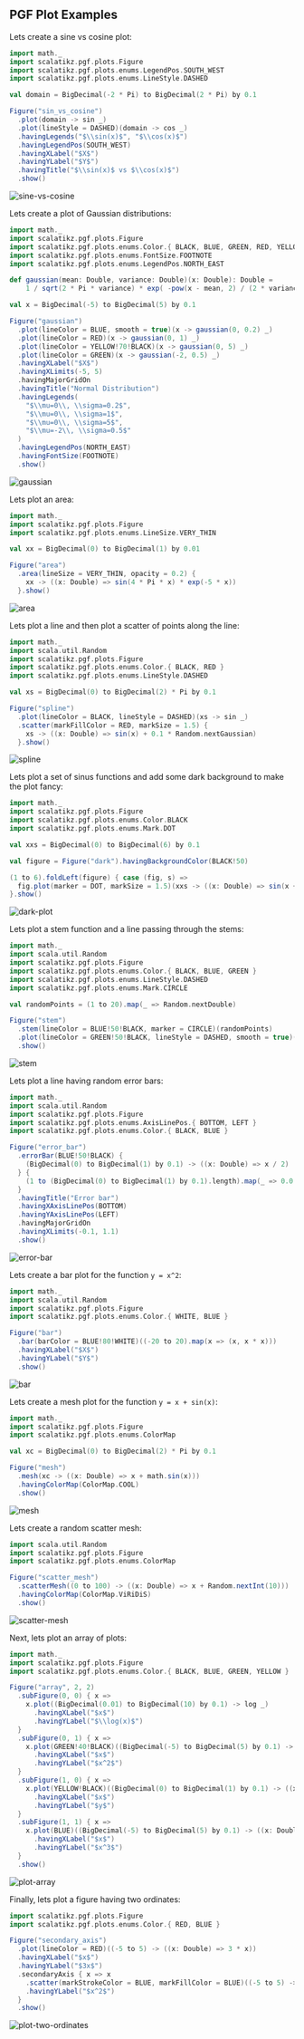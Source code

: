 ## PGF Plot Examples

Lets create a sine vs cosine plot:

```scala
import math._
import scalatikz.pgf.plots.Figure
import scalatikz.pgf.plots.enums.LegendPos.SOUTH_WEST
import scalatikz.pgf.plots.enums.LineStyle.DASHED

val domain = BigDecimal(-2 * Pi) to BigDecimal(2 * Pi) by 0.1

Figure("sin_vs_cosine")
  .plot(domain -> sin _)
  .plot(lineStyle = DASHED)(domain -> cos _)
  .havingLegends("$\\sin(x)$", "$\\cos(x)$")
  .havingLegendPos(SOUTH_WEST)
  .havingXLabel("$X$")
  .havingYLabel("$Y$")
  .havingTitle("$\\sin(x)$ vs $\\cos(x)$")
  .show()
```
 
![sine-vs-cosine](../images/sine_vs_cosine.png)

Lets create a plot of Gaussian distributions:

```scala
import math._
import scalatikz.pgf.plots.Figure
import scalatikz.pgf.plots.enums.Color.{ BLACK, BLUE, GREEN, RED, YELLOW }
import scalatikz.pgf.plots.enums.FontSize.FOOTNOTE
import scalatikz.pgf.plots.enums.LegendPos.NORTH_EAST

def gaussian(mean: Double, variance: Double)(x: Double): Double =
    1 / sqrt(2 * Pi * variance) * exp( -pow(x - mean, 2) / (2 * variance))

val x = BigDecimal(-5) to BigDecimal(5) by 0.1

Figure("gaussian")
  .plot(lineColor = BLUE, smooth = true)(x -> gaussian(0, 0.2) _)
  .plot(lineColor = RED)(x -> gaussian(0, 1) _)
  .plot(lineColor = YELLOW!70!BLACK)(x -> gaussian(0, 5) _)
  .plot(lineColor = GREEN)(x -> gaussian(-2, 0.5) _)
  .havingXLabel("$X$")
  .havingXLimits(-5, 5)
  .havingMajorGridOn
  .havingTitle("Normal Distribution")
  .havingLegends(
    "$\\mu=0\\, \\sigma=0.2$",
    "$\\mu=0\\, \\sigma=1$",
    "$\\mu=0\\, \\sigma=5$",
    "$\\mu=-2\\, \\sigma=0.5$"
  )
  .havingLegendPos(NORTH_EAST)
  .havingFontSize(FOOTNOTE)
  .show()
```

![gaussian](../images/gaussian.png)

Lets plot an area:

```scala
import math._
import scalatikz.pgf.plots.Figure
import scalatikz.pgf.plots.enums.LineSize.VERY_THIN

val xx = BigDecimal(0) to BigDecimal(1) by 0.01

Figure("area")
  .area(lineSize = VERY_THIN, opacity = 0.2) {
    xx -> ((x: Double) => sin(4 * Pi * x) * exp(-5 * x))
  }.show()
```

![area](../images/area.png)

Lets plot a line and then plot a scatter of points along the line:

```scala
import math._
import scala.util.Random
import scalatikz.pgf.plots.Figure
import scalatikz.pgf.plots.enums.Color.{ BLACK, RED }
import scalatikz.pgf.plots.enums.LineStyle.DASHED

val xs = BigDecimal(0) to BigDecimal(2) * Pi by 0.1

Figure("spline")
  .plot(lineColor = BLACK, lineStyle = DASHED)(xs -> sin _)
  .scatter(markFillColor = RED, markSize = 1.5) {
    xs -> ((x: Double) => sin(x) + 0.1 * Random.nextGaussian)
  }.show()
```

![spline](../images/spline.png)

Lets plot a set of sinus functions and add some dark background to make the plot fancy:

```scala
import math._
import scalatikz.pgf.plots.Figure
import scalatikz.pgf.plots.enums.Color.BLACK
import scalatikz.pgf.plots.enums.Mark.DOT

val xxs = BigDecimal(0) to BigDecimal(6) by 0.1

val figure = Figure("dark").havingBackgroundColor(BLACK!50)

(1 to 6).foldLeft(figure) { case (fig, s) =>
  fig.plot(marker = DOT, markSize = 1.5)(xxs -> ((x: Double) => sin(x + s)))
}.show()
```

![dark-plot](../images/dark.png)

Lets plot a stem function and a line passing through the stems:

```scala
import math._
import scala.util.Random
import scalatikz.pgf.plots.Figure
import scalatikz.pgf.plots.enums.Color.{ BLACK, BLUE, GREEN }
import scalatikz.pgf.plots.enums.LineStyle.DASHED
import scalatikz.pgf.plots.enums.Mark.CIRCLE

val randomPoints = (1 to 20).map(_ => Random.nextDouble)

Figure("stem")
  .stem(lineColor = BLUE!50!BLACK, marker = CIRCLE)(randomPoints)
  .plot(lineColor = GREEN!50!BLACK, lineStyle = DASHED, smooth = true)(randomPoints)
  .show()
```

![stem](../images/stem.png)

Lets plot a line having random error bars:

```scala
import math._
import scala.util.Random
import scalatikz.pgf.plots.Figure
import scalatikz.pgf.plots.enums.AxisLinePos.{ BOTTOM, LEFT }
import scalatikz.pgf.plots.enums.Color.{ BLACK, BLUE }

Figure("error_bar")
  .errorBar(BLUE!50!BLACK) {
    (BigDecimal(0) to BigDecimal(1) by 0.1) -> ((x: Double) => x / 2)
  } {
    (1 to (BigDecimal(0) to BigDecimal(1) by 0.1).length).map(_ => 0.0 -> scala.util.Random.nextDouble)
  }
  .havingTitle("Error bar")
  .havingXAxisLinePos(BOTTOM)
  .havingYAxisLinePos(LEFT)
  .havingMajorGridOn
  .havingXLimits(-0.1, 1.1)
  .show()
```

![error-bar](../images/error_bar.png)

Lets create a bar plot for the function `y = x^2`:

```scala
import math._
import scala.util.Random
import scalatikz.pgf.plots.Figure
import scalatikz.pgf.plots.enums.Color.{ WHITE, BLUE }

Figure("bar")
  .bar(barColor = BLUE!80!WHITE)((-20 to 20).map(x => (x, x * x)))
  .havingXLabel("$X$")
  .havingYLabel("$Y$")
  .show()
```

![bar](../images/bar.png)

Lets create a mesh plot for the function `y = x + sin(x)`:

```scala
import math._
import scalatikz.pgf.plots.Figure
import scalatikz.pgf.plots.enums.ColorMap

val xc = BigDecimal(0) to BigDecimal(2) * Pi by 0.1

Figure("mesh")
  .mesh(xc -> ((x: Double) => x + math.sin(x)))
  .havingColorMap(ColorMap.COOL)
  .show()
```

![mesh](../images/mesh.png)

Lets create a random scatter mesh:

```scala
import scala.util.Random
import scalatikz.pgf.plots.Figure
import scalatikz.pgf.plots.enums.ColorMap

Figure("scatter_mesh")
  .scatterMesh((0 to 100) -> ((x: Double) => x + Random.nextInt(10)))
  .havingColorMap(ColorMap.ViRiDiS)
  .show()
```

![scatter-mesh](../images/scatter_mesh.png)

Next, lets plot an array of plots:

```scala
import math._
import scalatikz.pgf.plots.Figure
import scalatikz.pgf.plots.enums.Color.{ BLACK, BLUE, GREEN, YELLOW }

Figure("array", 2, 2)
  .subFigure(0, 0) { x =>
    x.plot((BigDecimal(0.01) to BigDecimal(10) by 0.1) -> log _)
      .havingXLabel("$x$")
      .havingYLabel("$\\log(x)$")
  }
  .subFigure(0, 1) { x =>
    x.plot(GREEN!40!BLACK)((BigDecimal(-5) to BigDecimal(5) by 0.1) -> ((x: Double) => pow(x, 2)))
      .havingXLabel("$x$")
      .havingYLabel("$x^2$")
  }
  .subFigure(1, 0) { x =>
    x.plot(YELLOW!BLACK)((BigDecimal(0) to BigDecimal(1) by 0.1) -> ((x: Double) => x))
      .havingXLabel("$x$")
      .havingYLabel("$y$")
  }
  .subFigure(1, 1) { x =>
    x.plot(BLUE)((BigDecimal(-5) to BigDecimal(5) by 0.1) -> ((x: Double) => pow(x, 3)))
      .havingXLabel("$x$")
      .havingYLabel("$x^3$")
  }
  .show()
```

![plot-array](../images/array.png)

Finally, lets plot a figure having two ordinates:

```scala
import scalatikz.pgf.plots.Figure
import scalatikz.pgf.plots.enums.Color.{ RED, BLUE }

Figure("secondary_axis")
  .plot(lineColor = RED)((-5 to 5) -> ((x: Double) => 3 * x))
  .havingXLabel("$x$")
  .havingYLabel("$3x$")
  .secondaryAxis { x => x
    .scatter(markStrokeColor = BLUE, markFillColor = BLUE)((-5 to 5) -> ((x: Double) => x * x))
    .havingYLabel("$x^2$")
  }
  .show()
```

![plot-two-ordinates](../images/secondary_axis.png)